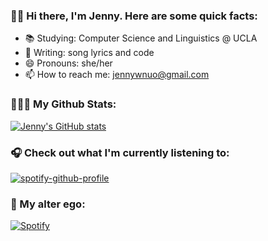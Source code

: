 ### 👋🏻 Hi there, I'm Jenny. Here are some quick facts: 

- 📚 Studying: Computer Science and Linguistics @ UCLA 
- 🎤 Writing: song lyrics and code
- 😄 Pronouns: she/her
- 📫 How to reach me: jennywnuo@gmail.com

### 👩🏻‍💻 My Github Stats: 
[![Jenny's GitHub stats](https://github-readme-stats.vercel.app/api?username=jennywnuo)](https://github.com/anuraghazra/github-readme-stats)

### 🎧 Check out what I'm currently listening to: 
[![spotify-github-profile](https://spotify-github-profile.vercel.app/api/view?uid=jennywnuo&cover_image=true&theme=natemoo-re&bar_color=53b14f&bar_color_cover=false)](https://github.com/kittinan/spotify-github-profile)

### 🎹 My alter ego: 
[![Spotify](https://spotify-github-readme.vercel.app/api/spotify)](https://open.spotify.com/artist/6gvfMsa2f3hXTmsewfTyhz?si=gV0JaKtxSsClSr6WLCXcag)
